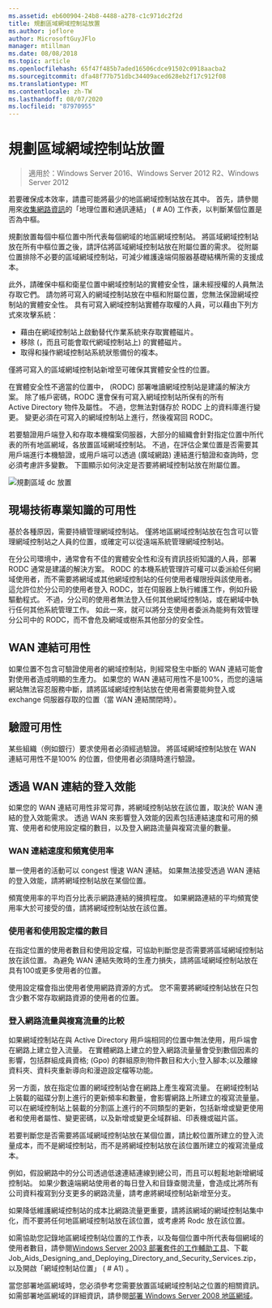 ```yaml
---
ms.assetid: eb600904-24b8-4488-a278-c1c971dc2f2d
title: 規劃區域網域控制站放置
ms.author: joflore
author: MicrosoftGuyJFlo
manager: mtillman
ms.date: 08/08/2018
ms.topic: article
ms.openlocfilehash: 65f47f485b7aded16506cdce91502c0918aacba2
ms.sourcegitcommit: dfa48f77b751dbc34409aced628eb2f17c912f08
ms.translationtype: MT
ms.contentlocale: zh-TW
ms.lasthandoff: 08/07/2020
ms.locfileid: "87970955"
---
```

# <a name="planning-regional-domain-controller-placement"></a>規劃區域網域控制站放置

> 適用於：Windows Server 2016、Windows Server 2012 R2、Windows Server 2012

若要確保成本效率，請盡可能將最少的地區網域控制站放在其中。 首先，請參閱用來[收集網路資訊](../../ad-ds/plan/Collecting-Network-Information.md)的「地理位置和通訊連結」 ( # A0) 工作表，以判斷某個位置是否為中樞。

規劃放置每個中樞位置中所代表每個網域的地區網域控制站。 將區域網域控制站放在所有中樞位置之後，請評估將區域網域控制站放在附屬位置的需求。 從附屬位置排除不必要的區域網域控制站，可減少維護遠端伺服器基礎結構所需的支援成本。

此外，請確保中樞和衛星位置中網域控制站的實體安全性，讓未經授權的人員無法存取它們。 請勿將可寫入的網域控制站放在中樞和附屬位置，您無法保證網域控制站的實體安全性。 具有可寫入網域控制站實體存取權的人員，可以藉由下列方式來攻擊系統：

- 藉由在網域控制站上啟動替代作業系統來存取實體磁片。
- 移除 (，而且可能會取代網域控制站上) 的實體磁片。
- 取得和操作網域控制站系統狀態備份的複本。

僅將可寫入的區域網域控制站新增至可確保其實體安全性的位置。

在實體安全性不適當的位置中， (RODC) 部署唯讀網域控制站是建議的解決方案。 除了帳戶密碼，RODC 還會保有可寫入網域控制站所保有的所有 Active Directory 物件及屬性。 不過，您無法對儲存於 RODC 上的資料庫進行變更。 變更必須在可寫入的網域控制站上進行，然後複寫回 RODC。

若要驗證用戶端登入和存取本機檔案伺服器，大部分的組織會針對指定位置中所代表的所有地區網域，各放置區域網域控制站。 不過，在評估企業位置是否需要其用戶端進行本機驗證，或用戶端可以透過 (廣域網路) 連結進行驗證和查詢時，您必須考慮許多變數。 下圖顯示如何決定是否要將網域控制站放在附屬位置。

![規劃區域 dc 放置](media/Planning-Regional-Domain-Controller-Placement/49892c8c-2c99-4aab-92ba-808dbc8048e2.gif)

## <a name="onsite-technical-expertise-availability"></a>現場技術專業知識的可用性

基於各種原因，需要持續管理網域控制站。 僅將地區網域控制站放在包含可以管理網域控制站之人員的位置，或確定可以從遠端系統管理網域控制站。

在分公司環境中，通常會有不佳的實體安全性和沒有資訊技術知識的人員，部署 RODC 通常是建議的解決方案。 RODC 的本機系統管理許可權可以委派給任何網域使用者，而不需要將網域或其他網域控制站的任何使用者權限授與該使用者。 這允許位於分公司的使用者登入 RODC，並在伺服器上執行維護工作，例如升級驅動程式。 不過，分公司的使用者無法登入任何其他網域控制站，或在網域中執行任何其他系統管理工作。 如此一來，就可以將分支使用者委派為能夠有效管理分公司中的 RODC，而不會危及網域或樹系其他部分的安全性。

## <a name="wan-link-availability"></a>WAN 連結可用性

如果位置不包含可驗證使用者的網域控制站，則經常發生中斷的 WAN 連結可能會對使用者造成明顯的生產力。 如果您的 WAN 連結可用性不是100%，而您的遠端網站無法容忍服務中斷，請將區域網域控制站放在使用者需要能夠登入或 exchange 伺服器存取的位置（當 WAN 連結關閉時）。

## <a name="authentication-availability"></a>驗證可用性

某些組織（例如銀行）要求使用者必須經過驗證。 將區域網域控制站放在 WAN 連結可用性不是100% 的位置，但使用者必須隨時進行驗證。

## <a name="logon-performance-over-wan-links"></a>透過 WAN 連結的登入效能

如果您的 WAN 連結可用性非常可靠，將網域控制站放在該位置，取決於 WAN 連結的登入效能需求。 透過 WAN 來影響登入效能的因素包括連結速度和可用的頻寬、使用者和使用設定檔的數目，以及登入網路流量與複寫流量的數量。

### <a name="wan-link-speed-and-bandwidth-utilization"></a>WAN 連結速度和頻寬使用率

單一使用者的活動可以 congest 慢速 WAN 連結。 如果無法接受透過 WAN 連結的登入效能，請將網域控制站放在某個位置。

頻寬使用率的平均百分比表示網路連結的擁擠程度。 如果網路連結的平均頻寬使用率大於可接受的值，請將網域控制站放在該位置。

### <a name="number-of-users-and-usage-profiles"></a>使用者和使用設定檔的數目

在指定位置的使用者數目和使用設定檔，可協助判斷您是否需要將區域網域控制站放在該位置。 為避免 WAN 連結失敗時的生產力損失，請將區域網域控制站放在具有100或更多使用者的位置。

使用設定檔會指出使用者使用網路資源的方式。 您不需要將網域控制站放在只包含少數不常存取網路資源的使用者的位置。

### <a name="logon-network-traffic-vs-replication-traffic"></a>登入網路流量與複寫流量的比較

如果網域控制站在與 Active Directory 用戶端相同的位置中無法使用，用戶端會在網路上建立登入流量。 在實體網路上建立的登入網路流量量會受到數個因素的影響，包括群組成員資格; (Gpo) 的群組原則物件數目和大小;登入腳本;以及離線資料夾、資料夾重新導向和漫遊設定檔等功能。

另一方面，放在指定位置的網域控制站會在網路上產生複寫流量。 在網域控制站上裝載的磁碟分割上進行的更新頻率和數量，會影響網路上所建立的複寫流量量。 可以在網域控制站上裝載的分割區上進行的不同類型的更新，包括新增或變更使用者和使用者屬性、變更密碼，以及新增或變更全域群組、印表機或磁片區。

若要判斷您是否需要將區域網域控制站放在某個位置，請比較位置所建立的登入流量成本，而不是網域控制站，而不是將網域控制站放在該位置所建立的複寫流量成本。

例如，假設網路中的分公司透過低速連結連線到總公司，而且可以輕鬆地新增網域控制站。 如果少數遠端網站使用者的每日登入和目錄查閱流量，會造成比將所有公司資料複寫到分支更多的網路流量，請考慮將網域控制站新增至分支。

如果降低維護網域控制站的成本比網路流量更重要，請將該網域的網域控制站集中化，而不要將任何地區網域控制站放在該位置，或考慮將 Rodc 放在該位置。

如需協助您記錄地區網域控制站位置的工作表，以及每個位置中所代表每個網域的使用者數目，請參閱[Windows Server 2003 部署套件的工作輔助工具](https://microsoft.com/download/details.aspx?id=9608)、下載 Job_Aids_Designing_and_Deploying_Directory_and_Security_Services.zip，以及開啟「網域控制站位置」 ( # A1) 。

當您部署地區網域時，您必須參考您需要放置區域網域控制站之位置的相關資訊。 如需部署地區網域的詳細資訊，請參閱[部署 Windows Server 2008 地區網域](/previous-versions/windows/it-pro/windows-server-2008-R2-and-2008/cc755118(v=ws.10))。
